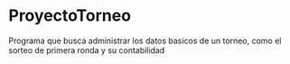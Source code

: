 # ProyectoTorneo
Programa que busca administrar los datos basicos de un torneo, como el sorteo de primera ronda y  su contabilidad
